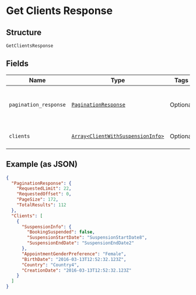 
# Get Clients Response

## Structure

`GetClientsResponse`

## Fields

| Name | Type | Tags | Description |
|  --- | --- | --- | --- |
| `pagination_response` | [`PaginationResponse`](../../doc/models/pagination-response.md) | Optional | Contains information about the pagination to use. |
| `clients` | [`Array<ClientWithSuspensionInfo>`](../../doc/models/client-with-suspension-info.md) | Optional | The requested clients. |

## Example (as JSON)

```json
{
  "PaginationResponse": {
    "RequestedLimit": 22,
    "RequestedOffset": 0,
    "PageSize": 172,
    "TotalResults": 112
  },
  "Clients": [
    {
      "SuspensionInfo": {
        "BookingSuspended": false,
        "SuspensionStartDate": "SuspensionStartDate8",
        "SuspensionEndDate": "SuspensionEndDate2"
      },
      "AppointmentGenderPreference": "Female",
      "BirthDate": "2016-03-13T12:52:32.123Z",
      "Country": "Country4",
      "CreationDate": "2016-03-13T12:52:32.123Z"
    }
  ]
}
```

